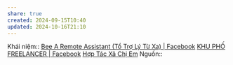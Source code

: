 ```yaml
---
share: true
created: 2024-09-15T10:40
updated: 2024-10-16T21:10
---
```

Khái niệm:: 
[Bee A Remote Assistant (Tổ Trợ Lý Từ Xa) | Facebook](https://www.facebook.com/groups/584020067067946)
[KHU PHỐ FREELANCER | Facebook](https://www.facebook.com/groups/434928552300945/)
[Hợp Tác Xã Chị Em](https://www.facebook.com/groups/hoptacxachiem/)
Nguồn:: 